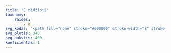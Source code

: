 ```yaml
---
title: 'E didžioji'
taxonomy:
    raides:
        - e
svg_kodas: '<path fill="none" stroke="#000000" stroke-width="8" stroke-linecap="round" stroke-linejoin="round" stroke-miterlimit="10" d="M110.8,177.4c0,0,92.8-68.3,121.4-97.4c4.9-5,14.1-20.2,5.7-26.3c-8.3-6.1-40.5,18.3-51.5,33.2c-11.1,14.9-36.5,52.4-29.8,72.5c6.1,18.3,42.4,15.7,42.4,15.7s-40.9-5-72.2,37.8c-25.2,34.4-34.7,62.6-23.7,82.9c11,20.2,34.7,16.8,92.4-35.5"/>'
svg_plotis: 340
svg_aukstis: 400
koeficientas: 1
---
```


